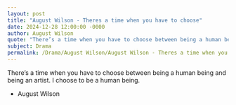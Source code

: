 ```yaml
---
layout: post
title: "August Wilson - Theres a time when you have to choose"
date: 2024-12-28 12:00:00 -0000
author: August Wilson
quote: "There’s a time when you have to choose between being a human being and being an artist. I choose to be a human being."
subject: Drama
permalink: /Drama/August Wilson/August Wilson - Theres a time when you have to choose
---
```


There’s a time when you have to choose between being a human being and being an artist. I choose to be a human being.

- August Wilson
